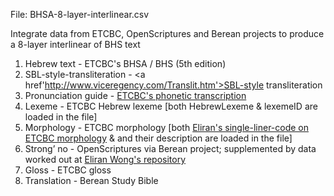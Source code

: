 File: BHSA-8-layer-interlinear.csv

Integrate data from ETCBC, OpenScriptures and Berean projects to produce a 8-layer interlinear of BHS text

1) Hebrew text - ETCBC's BHSA / BHS (5th edition)
2) SBL-style-transliteration - <a href'http://www.viceregency.com/Translit.htm'>SBL-style transliteration</a>
3) Pronunciation guide - <a href='https://dans-labs.github.io/text-fabric/Writing/Hebrew/'>ETCBC's phonetic transcription</a>
4) Lexeme - ETCBC Hebrew lexeme [both HebrewLexeme	& lexemeID are loaded in the file]
5) Morphology - ETCBC morphology [both <a href='https://github.com/eliranwong/BHS-morphology'>Eliran's single-liner-code on ETCBC morphology</a> & and their description are loaded in the file]
6) Strong’ no - OpenScriptures via Berean project; supplemented by data worked out at <a href='https://github.com/eliranwong/BHS-Strong-no'>Eliran Wong's repository</a>
7) Gloss - ETCBC gloss
8) Translation - Berean Study Bible
